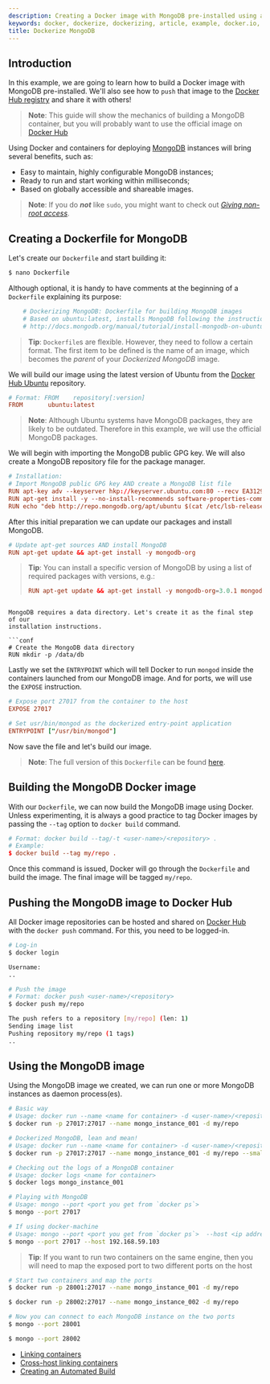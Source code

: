 ```yaml
---
description: Creating a Docker image with MongoDB pre-installed using a Dockerfile and sharing the image on Docker Hub
keywords: docker, dockerize, dockerizing, article, example, docker.io, platform, package, installation, networking, mongodb, containers, images, image, sharing, dockerfile, build, auto-building,  framework
title: Dockerize MongoDB
---
```


## Introduction

In this example, we are going to learn how to build a Docker image with
MongoDB pre-installed.  We'll also see how to `push` that image to the
[Docker Hub registry](https://hub.docker.com) and share it with others!

> **Note**: This guide will show the mechanics of building a MongoDB container, but
you will probably want to use the official image on [Docker Hub]( https://hub.docker.com/_/mongo/)

Using Docker and containers for deploying [MongoDB](https://www.mongodb.org/)
instances will bring several benefits, such as:

 - Easy to maintain, highly configurable MongoDB instances;
 - Ready to run and start working within milliseconds;
 - Based on globally accessible and shareable images.

> **Note**: If you do **_not_** like `sudo`, you might want to check out
[*Giving non-root access*](../installation/binaries.md#giving-non-root-access).

## Creating a Dockerfile for MongoDB

Let's create our `Dockerfile` and start building it:

```bash
$ nano Dockerfile
```

Although optional, it is handy to have comments at the beginning of a
`Dockerfile` explaining its purpose:

```conf
    # Dockerizing MongoDB: Dockerfile for building MongoDB images
    # Based on ubuntu:latest, installs MongoDB following the instructions from:
    # http://docs.mongodb.org/manual/tutorial/install-mongodb-on-ubuntu/
```

> **Tip**: `Dockerfile`s are flexible. However, they need to follow a certain
format. The first item to be defined is the name of an image, which becomes
the *parent* of your *Dockerized MongoDB* image.

We will build our image using the latest version of Ubuntu from the
[Docker Hub Ubuntu](https://hub.docker.com/_/ubuntu/) repository.

```conf
# Format: FROM    repository[:version]
FROM       ubuntu:latest
```

> **Note**: Although Ubuntu systems have MongoDB packages, they are likely to
> be outdated. Therefore in this example, we will use the official MongoDB
> packages.

We will begin with importing the MongoDB public GPG key. We will also create
a MongoDB repository file for the package manager.

```conf
# Installation:
# Import MongoDB public GPG key AND create a MongoDB list file
RUN apt-key adv --keyserver hkp://keyserver.ubuntu.com:80 --recv EA312927
RUN apt-get install -y --no-install-recommends software-properties-common
RUN echo "deb http://repo.mongodb.org/apt/ubuntu $(cat /etc/lsb-release | grep DISTRIB_CODENAME | cut -d= -f2)/mongodb-org/3.2 multiverse" | tee /etc/apt/sources.list.d/mongodb-org-3.2.list
```

After this initial preparation we can update our packages and install MongoDB.

```conf
# Update apt-get sources AND install MongoDB
RUN apt-get update && apt-get install -y mongodb-org
```

> **Tip**: You can install a specific version of MongoDB by using a list of required packages with versions, e.g.:
>
> ```conf
> RUN apt-get update && apt-get install -y mongodb-org=3.0.1 mongodb-org-server=3.0.1 mongodb-org-shell=3.0.1 mongodb-org-> mongos=3.0.1 mongodb-org-tools=3.0.1
```

MongoDB requires a data directory. Let's create it as the final step of our
installation instructions.

```conf
# Create the MongoDB data directory
RUN mkdir -p /data/db
```

Lastly we set the `ENTRYPOINT` which will tell Docker to run `mongod` inside
the containers launched from our MongoDB image. And for ports, we will use
the `EXPOSE` instruction.

```conf
# Expose port 27017 from the container to the host
EXPOSE 27017

# Set usr/bin/mongod as the dockerized entry-point application
ENTRYPOINT ["/usr/bin/mongod"]
```

Now save the file and let's build our image.

> **Note**:  The full version of this `Dockerfile` can be found [here](https://github.com/moby/moby.github.io/blob/master/engine/examples/mongodb/Dockerfile).

## Building the MongoDB Docker image

With our `Dockerfile`, we can now build the MongoDB image using Docker. Unless
experimenting, it is always a good practice to tag Docker images by passing the
`--tag` option to `docker build` command.

```conf
# Format: docker build --tag/-t <user-name>/<repository> .
# Example:
$ docker build --tag my/repo .
```
Once this command is issued, Docker will go through the `Dockerfile` and build
the image. The final image will be tagged `my/repo`.

## Pushing the MongoDB image to Docker Hub

All Docker image repositories can be hosted and shared on
[Docker Hub](https://hub.docker.com) with the `docker push` command. For this,
you need to be logged-in.

```bash
# Log-in
$ docker login

Username:
..
```

```bash
# Push the image
# Format: docker push <user-name>/<repository>
$ docker push my/repo

The push refers to a repository [my/repo] (len: 1)
Sending image list
Pushing repository my/repo (1 tags)
..
```

## Using the MongoDB image

Using the MongoDB image we created, we can run one or more MongoDB instances
as daemon process(es).

```bash
# Basic way
# Usage: docker run --name <name for container> -d <user-name>/<repository>
$ docker run -p 27017:27017 --name mongo_instance_001 -d my/repo

# Dockerized MongoDB, lean and mean!
# Usage: docker run --name <name for container> -d <user-name>/<repository> --noprealloc --smallfiles
$ docker run -p 27017:27017 --name mongo_instance_001 -d my/repo --smallfiles

# Checking out the logs of a MongoDB container
# Usage: docker logs <name for container>
$ docker logs mongo_instance_001

# Playing with MongoDB
# Usage: mongo --port <port you get from `docker ps`>
$ mongo --port 27017

# If using docker-machine
# Usage: mongo --port <port you get from `docker ps`>  --host <ip address from `docker-machine ip VM_NAME`>
$ mongo --port 27017 --host 192.168.59.103
```

> **Tip**: If you want to run two containers on the same engine, then you will need to map
the exposed port to two different ports on the host

```bash
# Start two containers and map the ports
$ docker run -p 28001:27017 --name mongo_instance_001 -d my/repo

$ docker run -p 28002:27017 --name mongo_instance_002 -d my/repo

# Now you can connect to each MongoDB instance on the two ports
$ mongo --port 28001

$ mongo --port 28002
```

 - [Linking containers](../userguide/networking/default_network/dockerlinks.md)
 - [Cross-host linking containers](../admin/ambassador_pattern_linking.md)
 - [Creating an Automated Build](/docker-hub/builds/)
